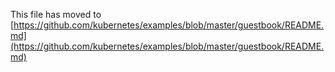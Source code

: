 This file has moved to [https://github.com/kubernetes/examples/blob/master/guestbook/README.md](https://github.com/kubernetes/examples/blob/master/guestbook/README.md)
